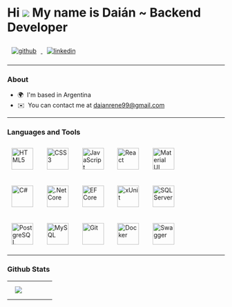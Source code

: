 Hi ![](https://user-images.githubusercontent.com/18350557/176309783-0785949b-9127-417c-8b55-ab5a4333674e.gif) My name is Daián
~ Backend Developer
=============================================================================================================================

<a href="https://github.com/daianrene" target="_blank">
<img style="margin: 10px" src=https://img.shields.io/badge/github-%2324292e.svg?&style=for-the-badge&logo=github&logoColor=white alt=github style="margin-bottom: 5px;" />
</a>
<a href="https://linkedin.com/in/iamrishavanand" target="_blank">
<img style="margin: 10px" src=https://img.shields.io/badge/linkedin-%231E77B5.svg?&style=for-the-badge&logo=linkedin&logoColor=white alt=linkedin style="margin-bottom: 5px;" />
</a>

-----------------
### About

* 🌍  I'm based in Argentina
* ✉️  You can contact me at [daianrene99@gmail.com](mailto:daianrene99@gmail.com)

-----------------
### Languages and Tools

<div>  
<a href="https://en.wikipedia.org/wiki/HTML5" target="_blank"><img style="margin: 10px" src="https://profilinator.rishav.dev/skills-assets/html5-original-wordmark.svg" alt="HTML5" height="50" /></a>
&nbsp;&nbsp;<a href="https://www.w3schools.com/css/" target="_blank"><img style="margin: 10px" src="https://profilinator.rishav.dev/skills-assets/css3-original-wordmark.svg" alt="CSS3" height="50" /></a>  
&nbsp;&nbsp;<a href="https://www.javascript.com/" target="_blank"><img style="margin: 10px" src="https://profilinator.rishav.dev/skills-assets/javascript-original.svg" alt="JavaScript" height="50" /></a>  
&nbsp;&nbsp;<a href="https://reactjs.org/" target="_blank"><img style="margin: 10px" src="https://profilinator.rishav.dev/skills-assets/react-original-wordmark.svg" alt="React" height="50" /></a>  
&nbsp;&nbsp;<a href="https://mui.com/" target="_blank"><img style="margin: 10px" src="https://profilinator.rishav.dev/skills-assets/mui.png" alt="Material UI" height="50" /></a>  
</div>
<br/>

<div>
<a href="https://docs.microsoft.com/en-us/dotnet/csharp/" target="_blank"><img style="margin: 10px" src="https://profilinator.rishav.dev/skills-assets/csharp-original.svg" alt="C#" height="50" /></a>  
&nbsp;&nbsp;<a href="https://dotnet.microsoft.com/download" target="_blank"><img style="margin: 10px" src="https://profilinator.rishav.dev/skills-assets/dotnetcore.png" alt=".Net Core" height="50" /></a> 
&nbsp;&nbsp;<a href="https://learn.microsoft.com/en-us/ef/core/" target="_blank"><img style="margin: 10px" src="https://encrypted-tbn0.gstatic.com/images?q=tbn:ANd9GcTJbqkrIHNb2WAB0GQFyxP9pN-WjIeVMz729Ra6QDks2g&s" alt="EF Core" height="50" /></a>
&nbsp;&nbsp;<a href="https://xunit.net/" target="_blank"><img style="margin: 10px" src="https://avatars.githubusercontent.com/u/2092016?s=280&v=4" alt="xUnit" height="50" /></a>
&nbsp;&nbsp;<a href="https://www.microsoft.com/en-us/sql-server/sql-server-downloads" target="_blank"><img style="margin: 10px" src="https://brandslogos.com/wp-content/uploads/thumbs/microsoft-sql-server-logo-vector.svg" alt="SQL Server" height="50" /></a> 
</div>
<br/>

<div>
<a href="https://www.postgresql.org/" target="_blank"><img style="margin: 10px" src="https://profilinator.rishav.dev/skills-assets/postgresql-original-wordmark.svg" alt="PostgreSQL" height="50" /></a>  
&nbsp;&nbsp;<a href="https://www.mysql.com/" target="_blank"><img style="margin: 10px" src="https://profilinator.rishav.dev/skills-assets/mysql-original-wordmark.svg" alt="MySQL" height="50" /></a>  
&nbsp;&nbsp;<a href="https://github.com/" target="_blank"><img style="margin: 10px" src="https://profilinator.rishav.dev/skills-assets/git-scm-icon.svg" alt="Git" height="50" /></a>  
&nbsp;&nbsp;<a href="https://www.docker.com/" target="_blank"><img style="margin: 10px" src="https://profilinator.rishav.dev/skills-assets/docker-original-wordmark.svg" alt="Docker" height="50" /></a>  
&nbsp;&nbsp;<a href="https://swagger.io/" target="_blank"><img style="margin: 10px" src="https://upload.wikimedia.org/wikipedia/commons/a/ab/Swagger-logo.png" alt="Swagger" height="50" /></a>
</div>

-----------------
### Github Stats  
<table><tr><td valign="top" width="50%">

<img style="margin: 10px" src="https://github-readme-stats.vercel.app/api/top-langs/?username=daianrene&hide_border=true&layout=compact" align="left" style="width: 100%" />

</td></tr></table>  

